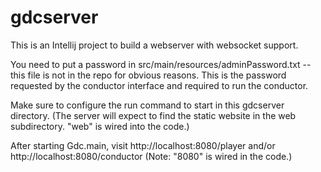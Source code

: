 # gdcserver

This is an Intellij project to build a webserver with websocket
support.

You need to put a password in src/main/resources/adminPassword.txt --
this file is not in the repo for obvious reasons. This is the password
requested by the conductor interface and required to run the conductor.

Make sure to configure the run command to start in this gdcserver
directory. (The server will expect to find the static website in the
web subdirectory.  "web" is wired into the code.)

After starting Gdc.main, visit http://localhost:8080/player and/or
http://localhost:8080/conductor (Note: "8080" is wired in the code.)

